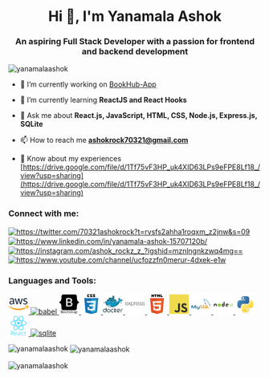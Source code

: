 <h1 align="center">Hi 👋, I'm Yanamala Ashok</h1>
<h3 align="center">An aspiring Full Stack Developer with a passion for frontend and backend development</h3>

<p align="left"> <img src="https://komarev.com/ghpvc/?username=yanamalaashok&label=Profile%20views&color=0e75b6&style=flat" alt="yanamalaashok" /> </p>

- 🔭 I’m currently working on [BookHub-App](https://ashokbookhub.ccbp.tech/login)

- 🌱 I’m currently learning **ReactJS and React Hooks**

- 💬 Ask me about **React.js, JavaScript, HTML, CSS, Node.js, Express.js, SQLite**

- 📫 How to reach me **ashokrock70321@gmail.com**

- 📄 Know about my experiences [https://drive.google.com/file/d/1Tf75vF3HP_uk4XID63LPs9eFPE8Lf18_/view?usp=sharing](https://drive.google.com/file/d/1Tf75vF3HP_uk4XID63LPs9eFPE8Lf18_/view?usp=sharing)

<h3 align="left">Connect with me:</h3>
<p align="left">
<a href="https://twitter.com/https://twitter.com/70321ashokrock?t=rvsfs2ahha1roqxm_z2jnw&s=09" target="blank"><img align="center" src="https://raw.githubusercontent.com/rahuldkjain/github-profile-readme-generator/master/src/images/icons/Social/twitter.svg" alt="https://twitter.com/70321ashokrock?t=rvsfs2ahha1roqxm_z2jnw&s=09" height="30" width="40" /></a>
<a href="https://linkedin.com/in/https://www.linkedin.com/in/yanamala-ashok-15707120b/" target="blank"><img align="center" src="https://raw.githubusercontent.com/rahuldkjain/github-profile-readme-generator/master/src/images/icons/Social/linked-in-alt.svg" alt="https://www.linkedin.com/in/yanamala-ashok-15707120b/" height="30" width="40" /></a>
<a href="https://instagram.com/https://instagram.com/ashok_rockz_z_?igshid=mznlngnkzwq4mg==" target="blank"><img align="center" src="https://raw.githubusercontent.com/rahuldkjain/github-profile-readme-generator/master/src/images/icons/Social/instagram.svg" alt="https://instagram.com/ashok_rockz_z_?igshid=mznlngnkzwq4mg==" height="30" width="40" /></a>
<a href="https://www.youtube.com/c/https://www.youtube.com/channel/ucfozzfn0merur-4dxek-e1w" target="blank"><img align="center" src="https://raw.githubusercontent.com/rahuldkjain/github-profile-readme-generator/master/src/images/icons/Social/youtube.svg" alt="https://www.youtube.com/channel/ucfozzfn0merur-4dxek-e1w" height="30" width="40" /></a>
</p>

<h3 align="left">Languages and Tools:</h3>
<p align="left"> <a href="https://aws.amazon.com" target="_blank" rel="noreferrer"> <img src="https://raw.githubusercontent.com/devicons/devicon/master/icons/amazonwebservices/amazonwebservices-original-wordmark.svg" alt="aws" width="40" height="40"/> </a> <a href="https://babeljs.io/" target="_blank" rel="noreferrer"> <img src="https://www.vectorlogo.zone/logos/babeljs/babeljs-icon.svg" alt="babel" width="40" height="40"/> </a> <a href="https://getbootstrap.com" target="_blank" rel="noreferrer"> <img src="https://raw.githubusercontent.com/devicons/devicon/master/icons/bootstrap/bootstrap-plain-wordmark.svg" alt="bootstrap" width="40" height="40"/> </a> <a href="https://www.w3schools.com/css/" target="_blank" rel="noreferrer"> <img src="https://raw.githubusercontent.com/devicons/devicon/master/icons/css3/css3-original-wordmark.svg" alt="css3" width="40" height="40"/> </a> <a href="https://www.docker.com/" target="_blank" rel="noreferrer"> <img src="https://raw.githubusercontent.com/devicons/devicon/master/icons/docker/docker-original-wordmark.svg" alt="docker" width="40" height="40"/> </a> <a href="https://expressjs.com" target="_blank" rel="noreferrer"> <img src="https://raw.githubusercontent.com/devicons/devicon/master/icons/express/express-original-wordmark.svg" alt="express" width="40" height="40"/> </a> <a href="https://www.w3.org/html/" target="_blank" rel="noreferrer"> <img src="https://raw.githubusercontent.com/devicons/devicon/master/icons/html5/html5-original-wordmark.svg" alt="html5" width="40" height="40"/> </a> <a href="https://developer.mozilla.org/en-US/docs/Web/JavaScript" target="_blank" rel="noreferrer"> <img src="https://raw.githubusercontent.com/devicons/devicon/master/icons/javascript/javascript-original.svg" alt="javascript" width="40" height="40"/> </a> <a href="https://www.mysql.com/" target="_blank" rel="noreferrer"> <img src="https://raw.githubusercontent.com/devicons/devicon/master/icons/mysql/mysql-original-wordmark.svg" alt="mysql" width="40" height="40"/> </a> <a href="https://nodejs.org" target="_blank" rel="noreferrer"> <img src="https://raw.githubusercontent.com/devicons/devicon/master/icons/nodejs/nodejs-original-wordmark.svg" alt="nodejs" width="40" height="40"/> </a> <a href="https://www.python.org" target="_blank" rel="noreferrer"> <img src="https://raw.githubusercontent.com/devicons/devicon/master/icons/python/python-original.svg" alt="python" width="40" height="40"/> </a> <a href="https://reactjs.org/" target="_blank" rel="noreferrer"> <img src="https://raw.githubusercontent.com/devicons/devicon/master/icons/react/react-original-wordmark.svg" alt="react" width="40" height="40"/> </a> <a href="https://www.sqlite.org/" target="_blank" rel="noreferrer"> <img src="https://www.vectorlogo.zone/logos/sqlite/sqlite-icon.svg" alt="sqlite" width="40" height="40"/> </a> </p>

<p><img align="left" src="https://github-readme-stats.vercel.app/api/top-langs?username=yanamalaashok&show_icons=true&locale=en&layout=compact" alt="yanamalaashok" /></p>

<p>&nbsp;<img align="center" src="https://github-readme-stats.vercel.app/api?username=yanamalaashok&show_icons=true&locale=en" alt="yanamalaashok" /></p>

<p><img align="center" src="https://github-readme-streak-stats.herokuapp.com/?user=yanamalaashok&" alt="yanamalaashok" /></p>




